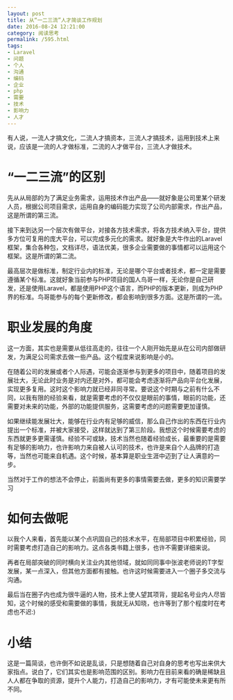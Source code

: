 ```yaml
---
layout: post
title: 从“一二三流”人才简谈工作规划
date: 2016-08-24 12:21:00
category: 阅读思考
permalink: /595.html
tags:
- Laravel
- 问题
- 个人
- 沟通
- 编码
- 企业
- php
- 需要
- 技术
- 影响力
- 人才
---
```


<!--markdown-->有人说，一流人才搞文化，二流人才搞资本，三流人才搞技术，运用到技术上来说，应该是一流的人才做标准，二流的人才做平台，三流人才做技术。

“一二三流”的区别
===============

先从从局部的为了满足业务需求，运用技术作出产品——就好象是公司里某个研发人员，根据公司项目需求，运用自身的编码能力实现了公司内部需求，作出产品，这是所谓的第三流。

接下来到达另一个层次有做平台，对接各方技术需求，将各方技术纳入平台，提供多方位可复用的庞大平台，可以完成多元化的需求。就好象是大牛作出的Laravel框架，集合各种包，文档详尽，语法优美，很多企业需要做的事情都可以运用这个框架。这是所谓的第二流。

最高层次是做标准，制定行业内的标准，无论是哪个平台或者技术，都一定是需要遵循某个标准。这就好象当前参与PHP项目的国人鸟哥一样，无论你是自己研发，还是使用Laravel，都是使用PHP这个语言，而PHP的版本更新，则成为PHP界的标准。鸟哥能参与的每个更新修改，都会影响到很多方面。这是所谓的一流。

职业发展的角度
=============
这一方面，其实也是需要从低往高走的，往往一个人刚开始先是从在公司内部做研发，为满足公司需求去做一些产品。这个程度来说影响是小的。

在随着公司的发展或者个人际遇，可能会逐渐参与到更多的项目中，随着项目的发展壮大，无论此时业务是对内还是对外，都可能会考虑逐渐将产品向平台化发展，实现更多复用。这时这个影响力就已经非同寻常。要说这个时期与之前有什么不同，以我有限的经验来看，就是需要考虑的不仅仅是眼前的事情，眼前的功能，还需要对未来的功能，外部的功能提供服务，这需要考虑的问题需要更加谨慎。

如果继续能发展壮大，能够在行业内有足够的威信，那么自己作出的东西在行业内提出一个标准，并被大家接受，这样就达到了第三阶段。我想这个时候需要考虑的东西就更多更需谨慎。经验不可或缺，技术当然也随着经验成长，最重要的是需要有足够的影响力，也许影响力来自被人认可的技术，也许是来自个人品牌的打造等，当然也可能来自机遇。这个时候，基本算是职业生涯中迈到了让人满意的一步。

当然对于工作的想法不会停止，前面尚有更多的事情需要去做，更多的知识需要学习

如何去做呢
========
以我个人来看，首先能以某个点巩固自己的技术水平，在局部项目中积累经验，同时需要考虑打造自己的影响力。这点各类书籍上很多，也许不需要详细来说。

再者在局部突破的同时横向关注业内其他领域，就如同同事中张波老师说的T字型发展，某一点深入，但其他方面都有接触。也许这时候需要进入一个圈子多交流与沟通。

最后当在圈子内也成为很牛逼的人物，技术上使人望其项背，提起名号业内人尽皆知，这个时候的感受和需要做的事情，我就无从知晓，也许等到了那个程度时在考虑也不迟:)

小结
=====

这是一篇简谈，也许倒不如说是乱谈，只是想随着自己对自身的思考也写出来供大家指点。说白了，它们其实也是影响范围的区别。影响力在目前来看的确是稀缺且人人都在争取的资源，提升个人能力，打造自己的影响力，才有可能使未来更有所不同。